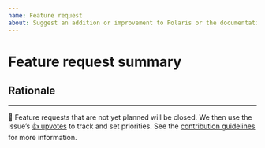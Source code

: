 ```yaml
---
name: Feature request
about: Suggest an addition or improvement to Polaris or the documentation
---
```


# Feature request summary

<!--
Write a short description of the feature here ↓
-->


## Rationale

<!--
Explain the benefit of this feature
-->

---

🌟 Feature requests that are not yet planned will be closed. We then use the issue’s [:+1: upvotes](https://help.github.com/articles/about-conversations-on-github/) to track and set priorities. See the [contribution guidelines](https://github.com/Shopify/polaris/blob/master/.github/CONTRIBUTING.md) for more information.
